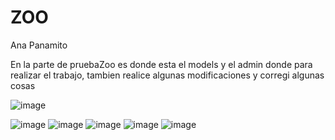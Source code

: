 # ZOO

Ana Panamito 

En la parte de pruebaZoo es donde esta el models y el admin donde para realizar el trabajo, tambien realice algunas modificaciones y corregi algunas cosas 

![image](https://github.com/user-attachments/assets/abd55e1c-86d5-44ec-b245-39153adf77fc)



![image](https://github.com/user-attachments/assets/07472498-1023-4780-980c-a10666b435bc)
![image](https://github.com/user-attachments/assets/60b11269-bef9-462c-94ee-aac33979d2d3)
![image](https://github.com/user-attachments/assets/5261ef5d-6f62-4152-8684-4f1dac03e983)
![image](https://github.com/user-attachments/assets/cdf52cba-2fac-4f22-83e0-6b4ab909302d)
![image](https://github.com/user-attachments/assets/08676b87-e341-4eda-bf83-1c94734aa9b5)




